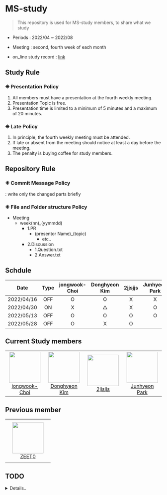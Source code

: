 # MS-study
> This repository is used for MS-study members, to share what we study
- Periods : 2022/04 ~ 2022/08
- Meeting : second, fourth week of each month

- on_line study record : [link](https://konkukackr-my.sharepoint.com/:f:/g/personal/jhparke100_konkuk_ac_kr/EveasfsEHqtCu-JDPWmYgcYBdWJqaeaAigfO5TYHOFTmNQ?e=cxFd8N)
## Study Rule
### **❈ Presentation Policy**
1. All members must have a presentation at the fourth weekly meeting.
2. Presentation Topic is free.
3. Presentation time is limited to a minimum of 5 minutes and a maximum of 20 minutes.

### **❈ Late Policy**
1. In principle, the fourth weekly meeting must be attended.
2. If late or absent from the meeting should notice at least a day before the meeting.
3. The penalty is buying coffee for study members.

## Repository Rule
### **❈ Commit Message Policy**  
: write only the changed parts briefly  

### **❈ File and Folder structure Policy**  

- Meeting
    - week(nn)_(yymmdd)
        - 1.PR
            - (presentor Name)_(topic)
                - etc..
        - 2.Discussion
            - 1.Question.txt
            - 2.Answer.txt


## Schdule
| **Date**   | **Type** | **jongwook-Choi**  | **Donghyeon Kim**  | **2jjsjjs** | **Junhyeon Park** | **ZEET0**  |
| :--------: | :------: | :----------------: | :---------------:  | :---------: | :---------------: | :--------: | 
| 2022/04/16 | OFF      | O                  | O                  | X           | X                 | X          | 
| 2022/04/30 | ON       | X                  | △                 | X           | O                 | O          |
| 2022/05/13 | OFF      | O                  | O                  | O           | O                 | X          |
| 2022/05/28 | OFF      | O                  | X                  | O           |                  |


## Current Study members
<table>
    <tr height="140px">
        <td align="center" width="130px">
            <a href="https://github.com/jongwook-Choi"><img height="100px" width="100px" src="https://avatars.githubusercontent.com/u/74748330?v=4"/></a>
            <br />
            <a href="https://github.com/jongwook-Choi">jongwook-Choi</a>
        </td>
        <td align="center" width="130px">
            <a href="https://github.com/hyeondk"><img height="100px" width="100px" src="https://avatars.githubusercontent.com/u/49542452?v=4"/></a>
            <br />
            <a href="https://github.com/hyeondk">Donghyeon Kim</a>
        </td>
        <td align="center" width="130px">
            <a href="https://github.com/2jjsjjs"><img height="100px" width="100px" src="https://avatars.githubusercontent.com/u/101700362?v=4"/></a>
            <br />
            <a href="https://github.com/2jjsjjs">2jjsjjs</a>
        </td>
        <td align="center" width="130px">
            <a href="https://github.com/junhyeon96"><img height="100px" width="100px" src="https://avatars.githubusercontent.com/u/103628280?v=4"/></a>
            <br />
            <a href="https://github.com/junhyeon96">Junhyeon Park</a>
        </td>
      </tr>
</table>

## Previous member
<table>
    <tr height="140px">
        <td align="center" width="130px">
            <a href="https://github.com/ys090601"><img height="100px" width="100px" src="https://avatars.githubusercontent.com/u/56064870?v=4"/></a>
            <br />
            <a href="https://github.com/ys090601">ZEET0</a>
        </td>
      </tr>
</table>

## TODO
<details>
  <summary>Details..</summary>

- [x] Adding Schedule
- [x] Adding presentation etc..
- [x] Adding QnA
   
</details>
